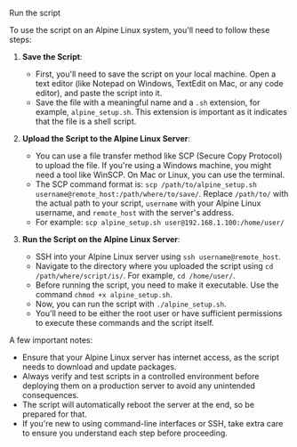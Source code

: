


Run the script

To use the script on an Alpine Linux system, you'll need to follow these steps:

1. **Save the Script**: 
   - First, you'll need to save the script on your local machine. Open a text editor (like Notepad on Windows, TextEdit on Mac, or any code editor), and paste the script into it.
   - Save the file with a meaningful name and a `.sh` extension, for example, `alpine_setup.sh`. This extension is important as it indicates that the file is a shell script.

2. **Upload the Script to the Alpine Linux Server**:
   - You can use a file transfer method like SCP (Secure Copy Protocol) to upload the file. If you're using a Windows machine, you might need a tool like WinSCP. On Mac or Linux, you can use the terminal.
   - The SCP command format is: `scp /path/to/alpine_setup.sh username@remote_host:/path/where/to/save/`. Replace `/path/to/` with the actual path to your script, `username` with your Alpine Linux username, and `remote_host` with the server's address.
   - For example: `scp alpine_setup.sh user@192.168.1.100:/home/user/`

3. **Run the Script on the Alpine Linux Server**:
   - SSH into your Alpine Linux server using `ssh username@remote_host`.
   - Navigate to the directory where you uploaded the script using `cd /path/where/script/is/`. For example, `cd /home/user/`.
   - Before running the script, you need to make it executable. Use the command `chmod +x alpine_setup.sh`.
   - Now, you can run the script with `./alpine_setup.sh`.
   - You'll need to be either the root user or have sufficient permissions to execute these commands and the script itself.

A few important notes:
- Ensure that your Alpine Linux server has internet access, as the script needs to download and update packages.
- Always verify and test scripts in a controlled environment before deploying them on a production server to avoid any unintended consequences.
- The script will automatically reboot the server at the end, so be prepared for that.
- If you're new to using command-line interfaces or SSH, take extra care to ensure you understand each step before proceeding.

